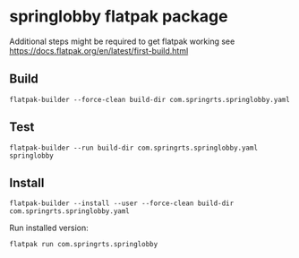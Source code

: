 # springlobby flatpak package

Additional steps might be required to get flatpak working see 
https://docs.flatpak.org/en/latest/first-build.html

## Build 

```
flatpak-builder --force-clean build-dir com.springrts.springlobby.yaml
```

## Test

```
flatpak-builder --run build-dir com.springrts.springlobby.yaml springlobby
```

## Install

```
flatpak-builder --install --user --force-clean build-dir com.springrts.springlobby.yaml
```

Run installed version:
```
flatpak run com.springrts.springlobby
```